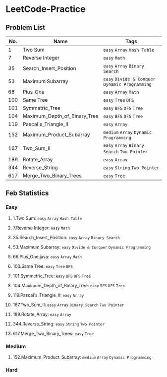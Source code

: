 # LeetCode-Practice

## Problem List
|  No. | Name | Tags |
| -------- | -------- | -------- |
| 1 | Two Sum | `easy` `Array` `Hash Table` |
| 7 | Reverse Integer | `easy` `Math` |
| 35     | Search_Insert_Position     | `easy` `Array` `Binary Search` |
| 53 | Maximum Subarray | `easy` `Divide & Conquer` `Dynamic Programming` |
| 66 | Plus_One | `easy` `Array` `Math` |
| 100 | Same Tree | `easy` `Tree` `DFS` |
| 101 | Symmetric_Tree | `easy` `BFS` `DFS` `Tree` |
| 104 | Maximum_Depth_of_Binary_Tree | `easy` `BFS` `DFS` `Tree` |
| 119 | Pascal's_Triangle_II | `easy` `Array` |
| 152 | Maximum_Product_Subarray | `medium` `Array` `Dynamic Programming` |
| 167 | Two_Sum_II | `easy` `Array` `Binary Search` `Two Pointer` |
| 189 | Rotate_Array | `easy` `Array` | 
| 344 | Reverse_String | `easy` `String` `Two Pointer` |
| 617 | Merge_Two_Binary_Trees | `easy` `Tree` |



## Feb Statistics
### Easy
1. 1.Two Sum: `easy` `Array` `Hash Table`

2. 7.Reverse Integer: `easy` `Math`
3. 35.Search_Insert_Position: `easy` `Array` `Binary Search` 
4. 53.Maximum Subarray: `easy` `Divide & Conquer` `Dynamic Programming`
5. 66.Plus_One.java: `easy` `Array` `Math`
6. 100.Same Tree: `easy` `Tree` `DFS`
7. 101.Symmetric_Tree: `easy` `BFS` `DFS` `Tree`
8. 104.Maximum_Depth_of_Binary_Tree: `easy` `BFS` `DFS` `Tree`
9. 119.Pascal's_Triangle_II: `easy` `Array` 
10. 167.Two_Sum_II: `easy` `Array` `Binary Search` `Two Pointer` 
11. 189.Rotate_Array: `easy` `Array` 
12. 344.Reverse_String: `easy` `String` `Two Pointer` 
13. 617.Merge_Two_Binary_Trees: `easy` `Tree`

### Medium
1. 152.Maximum_Product_Subarray: `medium` `Array` `Dynamic Programming` 

### Hard
